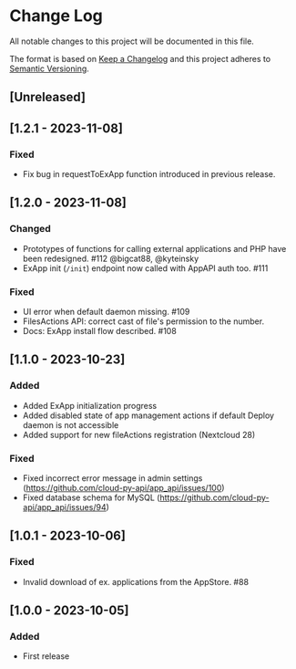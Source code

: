 # Change Log

All notable changes to this project will be documented in this file.

The format is based on [Keep a Changelog](http://keepachangelog.com/)
and this project adheres to [Semantic Versioning](http://semver.org/).

## [Unreleased]

## [1.2.1 - 2023-11-08]

### Fixed

- Fix bug in requestToExApp function introduced in previous release.

## [1.2.0 - 2023-11-08]

### Changed

- Prototypes of functions for calling external applications and PHP have been redesigned. #112 @bigcat88, @kyteinsky
- ExApp init (`/init`) endpoint now called with AppAPI auth too. #111

### Fixed

- UI error when default daemon missing. #109
- FilesActions API: correct cast of file's permission to the number.
- Docs: ExApp install flow described. #108

## [1.1.0 - 2023-10-23]

### Added

- Added ExApp initialization progress
- Added disabled state of app management actions if default Deploy daemon is not accessible
- Added support for new fileActions registration (Nextcloud 28)

### Fixed

- Fixed incorrect error message in admin settings (https://github.com/cloud-py-api/app_api/issues/100)
- Fixed database schema for MySQL (https://github.com/cloud-py-api/app_api/issues/94)

## [1.0.1 - 2023-10-06]

### Fixed

- Invalid download of ex. applications from the AppStore. #88

## [1.0.0 - 2023-10-05]

### Added

- First release
